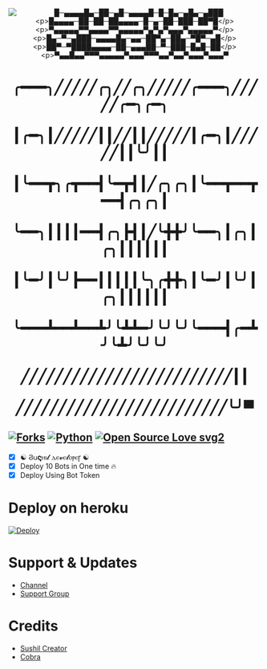 <p align="center">
  <img src="./https://telegra.ph/file/5df7d9e71740e5c056eb1.jpg" alt="
█─▄▄▄▄█▄─██─▄█─▄▄▄▄█─█─█▄─▄█▄─▄███

█▄▄▄▄─██─██─██▄▄▄▄─█─▄─██─███─██▀█

▀▄▄▄▄▄▀▀▄▄▄▄▀▀▄▄▄▄▄▀▄▀▄▀▄▄▄▀▄▄▄▄▄▀

█▄─▀─▄███─▄▄▄▄█▄─▄▄─██▀▄─██▄─▀█▀─▄█

██▀─▀████▄▄▄▄─██─▄▄▄██─▀─███─█▄█─██

▀▄▄█▄▄▀▀▀▄▄▄▄▄▀▄▄▄▀▀▀▄▄▀▄▄▀▄▄▄▀▄▄▄▀">
</p>
<h1 align="center">
  <b>

╭━━━╮╱╱╱╱╱╭╮╱╱╭╮╱╱╱╱╱╭━━━╮╱╱╱╱╱╭━╮╭━╮

┃╭━╮┃╱╱╱╱╱┃┃╱╱┃┃╱╱╱╱╱┃╭━╮┃╱╱╱╱╱┃┃╰╯┃┃

┃╰━━┳╮╭┳━━┫╰━┳┫┃╱╭╮╭╮┃╰━━┳━━┳━━┫╭╮╭╮┃

╰━━╮┃┃┃┃━━┫╭╮┣┫┃╱╰╋╋╯╰━━╮┃╭╮┃╭╮┃┃┃┃┃┃

┃╰━╯┃╰╯┣━━┃┃┃┃┃╰╮╭╋╋╮┃╰━╯┃╰╯┃╭╮┃┃┃┃┃┃

╰━━━┻━━┻━━┻╯╰┻┻━╯╰╯╰╯╰━━━┫╭━┻╯╰┻╯╰╯╰╯

╱╱╱╱╱╱╱╱╱╱╱╱╱╱╱╱╱╱╱╱╱╱╱╱╱┃┃

╱╱╱╱╱╱╱╱╱╱╱╱╱╱╱╱╱╱╱╱╱╱╱╱╱╰╯▀</b>
</h1>

[![Forks](https://img.shields.io/github/forks/SUSHILxSPAM/Spambot?style=flat-square&color=orange)](https://github.com/SUSHILxSPAM/Spambot/fork)
[![Python](https://img.shields.io/badge/Python-v3.9.7-blue)](https://www.python.org/)
[![Open Source Love svg2](https://badges.frapsoft.com/os/v2/open-source.svg?v=103)](https://github.com/SUSHILxSPAM/Spambot)   
----
 
- [x] ☯︎ Ϩ𐌵𝛓ⲏⲓ𝓵 ⲇⲉ𝓿ⲉ𝓵ⲟⲣⲉꞅ ☯︎
- [x] Deploy 10 Bots in One time 🔥
- [x] Deploy Using Bot Token 

# Deploy on heroku

[![Deploy](https://www.herokucdn.com/deploy/button.svg)](https://heroku.com/deploy?template=https://github.com/SUSHILDEVELOPER/spam-deploy-)


# Support & Updates
* [Channel](https://t.me/ALLG_BAN) 
* [Support Group](https://t.me/ALLF_BAN)

# Credits
* [Sushil Creator](https://github.com/SUSHILxSPAM)
* [Cobra](https://github.com/SUSHILxMUSIC/) 
